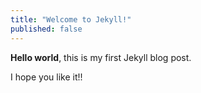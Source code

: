 ```yaml
---
title: "Welcome to Jekyll!"
published: false
---
```


**Hello world**, this is my first Jekyll blog post.

I hope you like it!!
